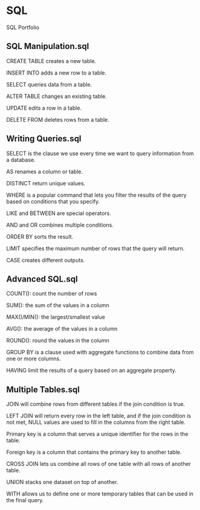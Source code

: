 # SQL
SQL Portfolio

## SQL Manipulation.sql

CREATE TABLE creates a new table.

INSERT INTO adds a new row to a table.

SELECT queries data from a table.

ALTER TABLE changes an existing table.

UPDATE edits a row in a table.

DELETE FROM deletes rows from a table.

## Writing Queries.sql

SELECT is the clause we use every time we want to query information from a database.

AS renames a column or table.

DISTINCT return unique values.

WHERE is a popular command that lets you filter the results of the query based on conditions that you specify.

LIKE and BETWEEN are special operators.

AND and OR combines multiple conditions.

ORDER BY sorts the result.

LIMIT specifies the maximum number of rows that the query will return.

CASE creates different outputs.

## Advanced SQL.sql

COUNT(): count the number of rows

SUM(): the sum of the values in a column

MAX()/MIN(): the largest/smallest value

AVG(): the average of the values in a column

ROUND(): round the values in the column

GROUP BY is a clause used with aggregate functions to combine data from one or more columns.

HAVING limit the results of a query based on an aggregate property.

## Multiple Tables.sql

JOIN will combine rows from different tables if the join condition is true.

LEFT JOIN will return every row in the left table, and if the join condition is not met, NULL values are used to fill in the columns from the right table.

Primary key is a column that serves a unique identifier for the rows in the table.

Foreign key is a column that contains the primary key to another table.

CROSS JOIN lets us combine all rows of one table with all rows of another table.

UNION stacks one dataset on top of another.

WITH allows us to define one or more temporary tables that can be used in the final query.
